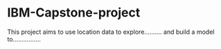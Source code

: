 # IBM-Capstone-project
This project aims to use location data to explore.......... and build a model to................

